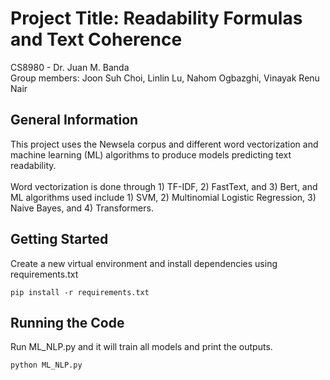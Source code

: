 # Project Title: Readability Formulas and Text Coherence
CS8980 - Dr. Juan M. Banda\
Group members: Joon Suh Choi, Linlin Lu, Nahom Ogbazghi, Vinayak Renu Nair


## General Information
This project uses the Newsela corpus and different word vectorization and machine learning (ML) algorithms to produce models predicting text readability.<br/><br/>
Word vectorization is done through 1) TF-IDF, 2) FastText, and 3) Bert, and ML algorithms used include 1) SVM, 2) Multinomial Logistic Regression, 3) Naive Bayes, and 4) Transformers.

## Getting Started
Create a new virtual environment and install dependencies using requirements.txt
```
pip install -r requirements.txt
```

## Running the Code
Run ML_NLP.py and it will train all models and print the outputs.
```
python ML_NLP.py
```

